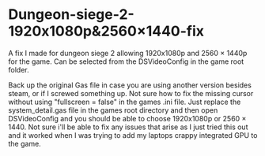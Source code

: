 # Dungeon-siege-2-1920x1080p&2560×1440-fix
A fix I made for dungeon siege 2 allowing 1920x1080p and 2560 × 1440p for the game. Can be selected from the DSVideoConfig in the game root folder.

Back up the original Gas file in case you are using another version besides steam, or if I screwed something up.
Not sure how to fix the missing cursor without using "fullscreen = false" in the games .ini file.
Just replace the system_detail.gas file in the games root directory and then open DSVideoConfig and you should be able to choose 1920x1080p or 2560 × 1440.
Not sure i'll be able to fix any issues that arise as I just tried this out and it worked when I was trying to add my laptops crappy integrated GPU to the game.

